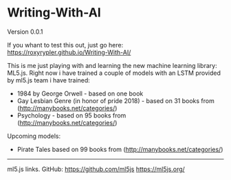 # Writing-With-AI
Version 0.0.1 

If you whant to test this out, just go here:
https://roxyrypler.github.io/Writing-With-AI/

This is me just playing with and learning the new machine learning library: ML5.js.
Right now i have trained a couple of models with an LSTM provided by ml5.js team
i have trained:
- 1984 by George Orwell - based on one book
- Gay Lesbian Genre (in honor of pride 2018) - based on 31 books from (http://manybooks.net/categories/)
- Psychology - based on 95 books from (http://manybooks.net/categories/)

Upcoming models:
- Pirate Tales based on 99 books from (http://manybooks.net/categories/)

---------------------------------------------------------------------------------------------------------

ml5.js links.
GitHub: https://github.com/ml5js
https://ml5js.org/
